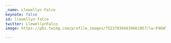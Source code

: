 ```yaml
---
_name: Llewellyn Falco
keynote: false
id: llewellyn-falco
twitter: LlewellynFalco ‏
image: https://pbs.twimg.com/profile_images/752370366639661057/lw-P46W5_400x400.jpg

---
```

